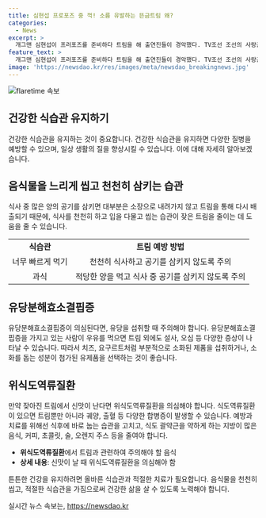 ```yaml
---
title: 심현섭 프로포즈 중 꺽! 소름 유발하는 뜬금트림 왜?
categories:
  - News
excerpt: >
  개그맨 심현섭이 프러포즈를 준비하다 트림을 해 출연진들이 경악했다. TV조선 조선의 사랑꾼에서 80일 만난 여자 친구에게 요트에서 프러포즈하려던 심현섭은 갑작스러운 생리 현상으로 충격적인 상황이 벌어졌다. 이에 대한 이유와 트림을 줄이는 방법 등을 확인해보자.
feature_text: >
  개그맨 심현섭이 프러포즈를 준비하다 트림을 해 출연진들이 경악했다. TV조선 조선의 사랑꾼에서 80일 만난 여자 친구에게 요트에서 프러포즈하려던 심현섭은 갑작스러운 생리 현상으로 충격적인 상황이 벌어졌다. 이에 대한 이유와 트림을 줄이는 방법 등을 확인해보자.
image: 'https://newsdao.kr/res/images/meta/newsdao_breakingnews.jpg'
---
```


<p><img src="https://newsdao.kr/res/images/meta/newsdao_breakingnews.jpg" alt="flaretime 속보" /></p>

<h2>건강한 식습관 유지하기</h2>

<p data-ke-size="size16">건강한 식습관을 유지하는 것이 중요합니다. 건강한 식습관을 유지하면 다양한 질병을 예방할 수 있으며, 일상 생활의 질을 향상시킬 수 있습니다. 이에 대해 자세히 알아보겠습니다.</p>

<h2>음식물을 느리게 씹고 천천히 삼키는 습관</h2>

<p data-ke-size="size16">식사 중 많은 양의 공기를 삼키면 대부분은 소장으로 내려가지 않고 트림을 통해 다시 배출되기 때문에, 식사를 천천히 하고 입을 다물고 씹는 습관이 잦은 트림을 줄이는 데 도움을 줄 수 있습니다.</p>

<table>
    <tr>
        <td style="text-align: center; height: 17px;"><b>식습관</b></td>
        <td style="text-align: center; height: 17px;"><b>트림 예방 방법</b></td>
    </tr>
    <tr>
        <td style="text-align: center; height: 17px;">너무 빠르게 먹기</td>
        <td style="text-align: center; height: 17px;">천천히 식사하고 공기를 삼키지 않도록 주의</td>
    </tr>
    <tr>
        <td style="text-align: center; height: 17px;">과식</td>
        <td style="text-align: center; height: 17px;">적당한 양을 먹고 식사 중 공기를 삼키지 않도록 주의</td>
    </tr>
</table>

<h2>유당분해효소결핍증</h2>

<p data-ke-size="size16">유당분해효소결핍증이 의심된다면, 유당을 섭취할 때 주의해야 합니다. 유당분해효소결핍증을 가지고 있는 사람이 우유를 먹으면 트림 외에도 설사, 오심 등 다양한 증상이 나타날 수 있습니다. 따라서 치즈, 요구르트처럼 부분적으로 소화된 제품을 섭취하거나, 소화를 돕는 성분이 첨가된 유제품을 선택하는 것이 좋습니다.</p>

<h2>위식도역류질환</h2>

<p data-ke-size="size16">만약 잦아진 트림에서 신맛이 난다면 위식도역류질환을 의심해야 합니다. 식도역류질환이 있으면 트림뿐만 아니라 궤양, 출혈 등 다양한 합병증이 발생할 수 있습니다. 예방과 치료를 위해선 식후에 바로 눕는 습관을 고치고, 식도 괄약근을 약하게 하는 지방이 많은 음식, 커피, 초콜릿, 술, 오렌지 주스 등을 줄여야 합니다.</p>

<ul>
    <li><b>위식도역류질환</b>에서 트림과 관련하여 주의해야 할 음식</li>
    <li><b>상세 내용</b>: 신맛이 날 때 위식도역류질환을 의심해야 함</li>
</ul>

<p data-ke-size="size16">튼튼한 건강을 유지하려면 올바른 식습관과 적절한 치료가 필요합니다. 음식물을 천천히 씹고, 적절한 식습관을 가짐으로써 건강한 삶을 살 수 있도록 노력해야 합니다.</p>
실시간 뉴스 속보는, <a href="https://newsdao.kr" rel="dofollow">https://newsdao.kr</a>


